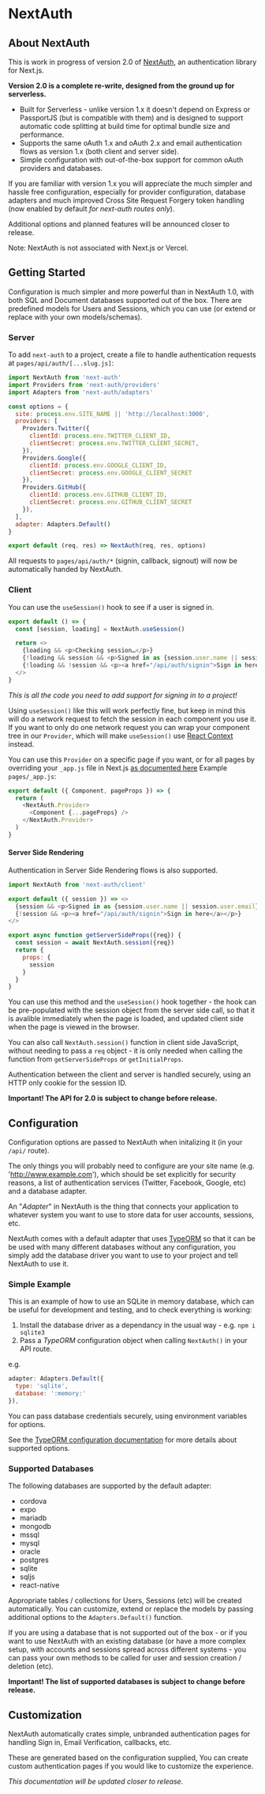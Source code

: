 # NextAuth

## About NextAuth

This is work in progress of version 2.0 of [NextAuth](https://github.com/iaincollins/next-auth/), an authentication library for Next.js.

**Version 2.0 is a complete re-write, designed from the ground up for serverless.**

* Built for Serverless - unlike version 1.x it doesn't depend on Express or PassportJS (but is compatible with them) and is designed to support automatic code splitting at build time for optimal bundle size and performance.
* Supports the same oAuth 1.x and oAuth 2.x and email authentication flows as version 1.x (both client and server side).
* Simple configuration with out-of-the-box support for common oAuth providers and databases.

If you are familiar with version 1.x you will appreciate the much simpler and hassle free configuration, especially for provider configuration, database adapters and much improved Cross Site Request Forgery token handling (now enabled by default *for next-auth routes only*).

Additional options and planned features will be announced closer to release.

Note: NextAuth is not associated with Next.js or Vercel.

## Getting Started

Configuration is much simpler and more powerful than in NextAuth 1.0, with both SQL and Document databases supported out of the box. There are predefined models for Users and Sessions, which you can use (or extend or replace with your own models/schemas).

### Server

To add `next-auth` to a project, create a file to handle authentication requests at `pages/api/auth/[...slug.js]`:

```javascript
import NextAuth from 'next-auth'
import Providers from 'next-auth/providers'
import Adapters from 'next-auth/adapters'

const options = {
  site: process.env.SITE_NAME || 'http://localhost:3000',
  providers: [
    Providers.Twitter({
      clientId: process.env.TWITTER_CLIENT_ID,
      clientSecret: process.env.TWITTER_CLIENT_SECRET,
    }),
    Providers.Google({
      clientId: process.env.GOOGLE_CLIENT_ID,
      clientSecret: process.env.GOOGLE_CLIENT_SECRET
    }),
    Providers.GitHub({
      clientId: process.env.GITHUB_CLIENT_ID,
      clientSecret: process.env.GITHUB_CLIENT_SECRET
    }),
  ],
  adapter: Adapters.Default()
}

export default (req, res) => NextAuth(req, res, options)
```

All requests to `pages/api/auth/*` (signin, callback, signout) will now be automatically handed by NextAuth.

### Client

You can use the `useSession()` hook to see if a user is signed in.

```javascript
export default () => {
  const [session, loading] = NextAuth.useSession()

  return <>
    {loading && <p>Checking session…</p>}
    {!loading && session && <p>Signed in as {session.user.name || session.user.email}.</p>}
    {!loading && !session && <p><a href="/api/auth/signin">Sign in here</p>}
  </>
}
```

*This is all the code you need to add support for signing in to a project!*

Using `useSession()` like this will work perfectly fine, but keep in mind this will do a network request to fetch the session in each component you use it. If you want to only do one network request you can wrap your component tree in our `Provider`, which will make `useSession()` use [React Context](https://reactjs.org/docs/context.html) instead.

You can use this `Provider` on a specific page if you want, or for all pages by overriding your `_app.js` file in Next.js [as documented here](https://nextjs.org/docs/advanced-features/custom-app)
Example `pages/_app.js`:
```javascript
export default ({ Component, pageProps }) => {
  return (
    <NextAuth.Provider>
      <Component {...pageProps} />
    </NextAuth.Provider>
  )
}
```

#### Server Side Rendering

Authentication in Server Side Rendering flows is also supported.

```javascript
import NextAuth from 'next-auth/client'

export default ({ session }) => <>
  {session && <p>Signed in as {session.user.name || session.user.email}.</p>}
  {!session && <p><a href="/api/auth/signin">Sign in here</a></p>}
</>

export async function getServerSideProps({req}) {
  const session = await NextAuth.session({req})
  return {
    props: {
      session
    }
  }
}
```

You can use this method and the `useSession()` hook together - the hook can be pre-populated with the session object from the server side call, so that it is avalible immediately when the page is loaded, and updated client side when the page is viewed in the browser.

You can also call `NextAuth.session()` function in client side JavaScript, without needing to pass a `req` object - it is only needed when calling the function from `getServerSideProps` or `getInitialProps`.

Authentication between the client and server is handled securely, using an HTTP only cookie for the session ID.

**Important! The API for 2.0 is subject to change before release.**

## Configuration

Configuration options are passed to NextAuth when initalizing it (in your `/api/` route).

The only things you will probably need to configure are your site name (e.g. 'http://www.example.com'), which should be set explicitly for security reasons, a list of authentication services (Twitter, Facebook, Google, etc) and a database adapter.

An "*Adapter*" in NextAuth is the thing that connects your application to whatever system you want to use to store data for user accounts, sessions, etc.

NextAuth comes with a default adapter that uses [TypeORM](https://typeorm.io/) so that it can be be used with many different databases without any configuration, you simply add the database driver you want to use to your project and tell NextAuth to use it.

### Simple Example

This is an example of how to use an SQLite in memory database, which can be useful for development and testing, and to check everything is working:

1. Install the database driver as a dependancy in the usual way - e.g. `npm i sqlite3`
2. Pass a *TypeORM* configuration object when calling `NextAuth()` in your API route.

e.g.

```javascript
adapter: Adapters.Default({
  type: 'sqlite',
  database: ':memory:'
}),
```

You can pass database credentials securely, using environment variables for options.

See the [TypeORM configuration documentation](https://github.com/typeorm/typeorm/blob/master/docs/using-ormconfig.md) for more details about supported options.

### Supported Databases

The following databases are supported by the default adapter:

* cordova
* expo
* mariadb
* mongodb
* mssql
* mysql
* oracle
* postgres
* sqlite
* sqljs
* react-native

Appropriate tables / collections for Users, Sessions (etc) will be created automatically. You can customize, extend or replace the models by passing additional options to the `Adapters.Default()` function.

If you are using a database that is not supported out of the box - or if you want to use NextAuth with an existing database (or have a more complex setup, with accounts and sessions spread across different systems - you can pass your own methods to be called for user and session creation / deletion (etc).

**Important! The list of supported databases is subject to change before release.**

## Customization

NextAuth automatically crates simple, unbranded authentication pages for handling Sign in, Email Verification, callbacks, etc.

These are generated based on the configuration supplied, You can create custom authentication pages if you would like to customize the experience.

*This documentation will be updated closer to release.*